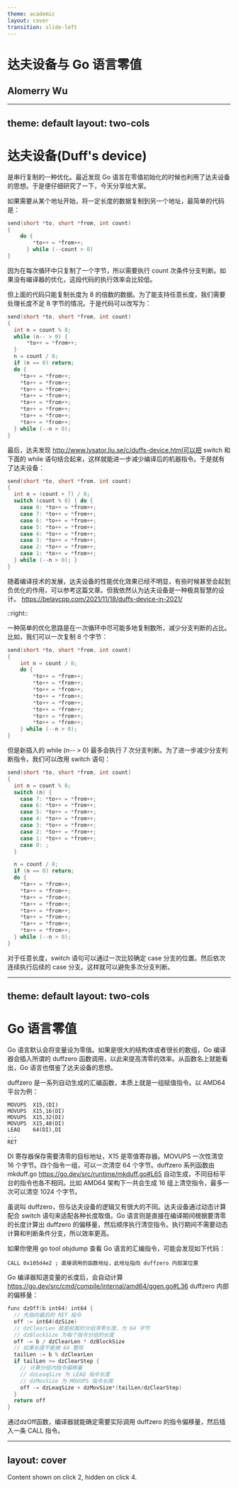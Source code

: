 ```yaml
---
theme: academic
layout: cover
transition: slide-left
---
```


<style>
.slidev-vclick-hidden {
  display: none;
}
.col-left {
  padding-right: 10px;
}
.col-right {
  padding-right: 10px;
}
</style>

# 达夫设备与 Go 语言零值

## Alomerry Wu

---
theme: default
layout: two-cols
---

# 达夫设备(Duff's device)

<div v-click-hide="5">

<div v-click="1">

是串行复制的一种优化。最近发现 Go 语言在零值初始化的时候也利用了达夫设备的思想。于是便仔细研究了一下，今天分享给大家。

如果需要从某个地址开始，将一定长度的数据复制到另一个地址，最简单的代码是：

</div>

  <div v-click="2">

```cpp
send(short *to, short *from, int count)
{
    do {
        *to++ = *from++;
      } while (--count > 0)
}
```

</div>

<div v-click="3">

因为在每次循环中只复制了一个字节，所以需要执行 count 次条件分支判断。如果没有编译器的优化，这段代码的执行效率会比较低。

</div>

</div>

<div v-click-hide="8">

<div v-click="5">

但上面的代码只能复制长度为 8 的倍数的数据。为了能支持任意长度，我们需要处理长度不足 8 字节的情况。于是代码可以改写为：

```cpp
send(short *to, short *from, int count)
{
  int n = count % 8;
  while (n-- > 0) {
      *to++ = *from++;
  }
  n = count / 8;
  if (n == 0) return;
  do {
    *to++ = *from++;
    *to++ = *from++;
    *to++ = *from++;
    *to++ = *from++;
    *to++ = *from++;
    *to++ = *from++;
    *to++ = *from++;
    *to++ = *from++;
  } while (--n > 0);
}
```

</div>

</div>

<div v-click="8">

最后，达夫发现 http://www.lysator.liu.se/c/duffs-device.html可以把 switch 和下面的 while 语句结合起来，这样就能进一步减少编译后的机器指令。于是就有了达夫设备：

```cpp
send(short *to, short *from, int count)
{
  int n = (count + 7) / 8;
  switch (count % 8) { do {
    case 0: *to++ = *from++;
    case 7: *to++ = *from++;
    case 6: *to++ = *from++;
    case 5: *to++ = *from++;
    case 4: *to++ = *from++;
    case 3: *to++ = *from++;
    case 2: *to++ = *from++;
    case 1: *to++ = *from++;
  } while (--n > 0); }
}
```

随着编译技术的发展，达夫设备的性能优化效果已经不明显，有些时候甚至会起到负优化的作用，可以参考这篇文章。但我依然认为达夫设备是一种极具智慧的设计。
https://belaycpp.com/2021/11/18/duffs-device-in-2021/

</div>

::right::

<div v-click-hide="7">

<div v-click="4">

一种简单的优化思路是在一次循环中尽可能多地复制数所，减少分支判断的占比。比如，我们可以一次复制 8 个字节：

```cpp
send(short *to, short *from, int count)
{
    int n = count / 8;
    do {
        *to++ = *from++;
        *to++ = *from++;
        *to++ = *from++;
        *to++ = *from++;
        *to++ = *from++;
        *to++ = *from++;
        *to++ = *from++;
        *to++ = *from++;
    } while (--n > 0);
}
```

</div>

</div>

<div v-click="7">

但是新插入的 while (n-- > 0) 最多会执行 7 次分支判断。为了进一步减少分支判断指令，我们可以改用 switch 语句：

```cpp
send(short *to, short *from, int count)
{
  int n = count % 8;
  switch (n) {
    case 7: *to++ = *from++;
    case 6: *to++ = *from++;
    case 5: *to++ = *from++;
    case 4: *to++ = *from++;
    case 3: *to++ = *from++;
    case 2: *to++ = *from++;
    case 1: *to++ = *from++;
    case 0: ;
  }

  n = count / 8;
  if (n == 0) return;
  do {
    *to++ = *from++;
    *to++ = *from++;
    *to++ = *from++;
    *to++ = *from++;
    *to++ = *from++;
    *to++ = *from++;
    *to++ = *from++;
    *to++ = *from++;
  } while (--n > 0);
}
```

对于任意长度，switch 语句可以通过一次比较确定 case 分支的位置。然后依次连续执行后续的 case 分支。这样就可以避免多次分支判断。

</div>

---
theme: default
layout: two-cols
---

# Go 语言零值

Go 语言默认会将变量设为零值。如果是很大的结构体或者很长的数组，Go 编译器会插入所谓的 duffzero 函数调用，以此来提高清零的效率。从函数名上就能看出，Go 语言也借鉴了达夫设备的思想。

duffzero 是一系列自动生成的汇编函数，本质上就是一组赋值指令。以 AMD64 平台为例：

```
MOVUPS  X15,(DI)
MOVUPS  X15,16(DI)
MOVUPS  X15,32(DI)
MOVUPS  X15,48(DI)
LEAQ    64(DI),DI
...
RET
```

DI 寄存器保存需要清零的目标地址，X15 是零值寄存器。MOVUPS 一次性清空 16 个字节。四个指令一组，可以一次清空 64 个字节。duffzero 系列函数由 mkduff.go https://go.dev/src/runtime/mkduff.go#L65 自动生成，不同目标平台的指令也各不相同。比如 AMD64 架构下一共会生成 16 组上清空指令，最多一次可以清空 1024 个字节。

虽说叫 duffzero，但与达夫设备的逻辑又有很大的不同。达夫设备通过动态计算配合 switch 语句来适配各种长度取值。Go 语言则是直接在编译期间根据要清零的长度计算出 duffzero 的偏移量，然后顺序执行清空指令。执行期间不需要动态计算和判断条件分支，所以效率更高。

如果你使用 go tool objdump 查看 Go 语言的汇编指令，可能会发现如下代码：

`CALL 0x105d4e2 ; 直接调用的函数地址，此地址指向 duffzero 内部某位置`

Go 编译器知道变量的长度后，会自动计算 https://go.dev/src/cmd/compile/internal/amd64/ggen.go#L36 duffzero 内部的偏移量：

```cpp
func dzOff(b int64) int64 {
  // 先指向最后的 RET 指令
  off := int64(dzSize)
  // dzClearLen 就是前面的分组清零长度，为 64 字节
  // dzBlockSize 为每个指令分组的长度
  off -= b / dzClearLen * dzBlockSize
  // 如果长度不能被 64 整除
  tailLen := b % dzClearLen
  if tailLen >= dzClearStep {
    // 计算分组内指令偏移量
    // dzLeaqSize 为 LEAQ 指令长度
    // dzMovSize 为 MOVUPS 指令长席
    off -= dzLeaqSize + dzMovSize*(tailLen/dzClearStep)
  }
  return off
}
```

通过dzOff函数，编译器就能确定需要实际调用 duffzero 的指令偏移量，然后插入一条 CALL 指令。

---
layout: cover
---

<div v-click="2" v-click-hide="4">
  Content shown on click 2, hidden on click 4.
</div>